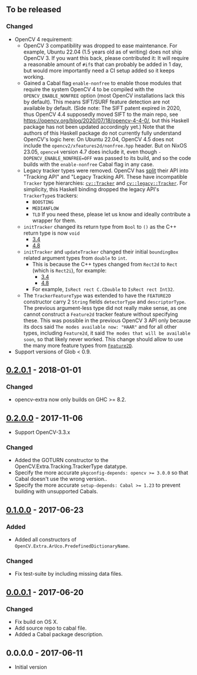 ## To be released

### Changed

- OpenCV 4 requirement:
  - OpenCV 3 compatibility was dropped to ease maintenance.
    For example, Ubuntu 22.04 (1.5 years old as of writing) does not ship OpenCV 3.
    If you want this back, please contributed it:
    It will require a reasonable amount of `#if`s that can probably be added in 1 day, but would more importantly need a CI setup added so it keeps working.
  - Gained a Cabal flag `enable-nonfree` to enable those modules that require the system OpenCV 4 to be compiled with the `OPENCV_ENABLE_NONFREE` option (most OpenCV installations lack this by default).
    This means SIFT/SURF feature detection are not available by default.
    (Side note: The SIFT patent expired in 2020, thus OpenCV 4.4 supposedly moved SIFT to the main repo, see https://opencv.org/blog/2020/07/18/opencv-4-4-0/, but this Haskell package has not been updated accordingly yet.)
    Note that the authors of this Haskell package do not currently fully understand OpenCV's logic here:
    On Ubuntu 22.04, OpenCV 4.5 does not include the `opencv2/xfeatures2d/nonfree.hpp` header.
    But on NixOS 23.05, `opencv4` version 4.7 does include it, even though `-DOPENCV_ENABLE_NONFREE=OFF` was passed to its build, and so the code builds with the `enable-nonfree` Cabal flag in any case.
  - Legacy tracker types were removed.
    OpenCV has [split](https://docs.opencv.org/4.8.0/d9/df8/group__tracking.html) their API into "Tracking API" and "Legacy Tracking API.
    These have incompatible `Tracker` type hierarchies:
    [`cv::Tracker`](https://docs.opencv.org/4.8.0/d0/d0a/classcv_1_1Tracker.html) and
    [`cv::legacy::Tracker`](https://docs.opencv.org/4.8.0/db/dfe/classcv_1_1legacy_1_1Tracker.html).
    For simplicity, this Haskell binding dropped the legacy API's `TrackerType`s trackers:
    - `BOOSTING`
    - `MEDIANFLOW`
    - `TLD`
    If you need these, please let us know and ideally contribute a wrapper for them.
  - `initTracker` changed its return type from `Bool` to `()` as the C++ return type is now `void`
    - [3.4](https://docs.opencv.org/3.4/d0/d0a/classcv_1_1Tracker.html#a4d285747589b1bdd16d2e4f00c3255dc)
    - [4.8](https://docs.opencv.org/4.8.0/d0/d0a/classcv_1_1Tracker.html#a7793a7ccf44ad5c3557ea6029a42a198)
  - `initTracker` and `updateTracker` changed their initial `boundingBox` related argument types from `double` to `int`.
    - This is because the C++ types changed from `Rect2d` to `Rect` (which is `Rect2i`), for example:
      - [3.4](https://docs.opencv.org/3.4/d0/d0a/classcv_1_1Tracker.html#a549159bd0553e6a8de356f3866df1f18)
      - [4.8](https://docs.opencv.org/4.8.0/d0/d0a/classcv_1_1Tracker.html#a92d2012f576e6c06eb2e257d110a6529)
    - For example,  `IsRect rect C.CDouble` to `IsRect rect Int32`.
  - The `TrackerFeatureType` was extended to have the `FEATURE2D` constructor carry 2 `String` fields `detectorType` and `descriptorType`.
    The previous argument-less type did not really make sense, as one cannot construct a `Feature2d` tracker feature without specifying these.
    This was possible in the previous OpenCV 3 API only because its docs said `The modes available now: "HAAR"` and for all other types, including `Feature2d`, it said `The modes that will be available soon`, so that likely never worked.
    This change should allow to use the many more feature types from [`Feature2D`](https://docs.opencv.org/4.8.0/d0/d13/classcv_1_1Feature2D.html).
- Support versions of Glob < 0.9.


## [0.2.0.1] - 2018-01-01

### Changed

- opencv-extra now only builds on GHC >= 8.2.


## [0.2.0.0] - 2017-11-06

- Support OpenCV-3.3.x

### Changed

- Added the GOTURN constructor to the OpenCV.Extra.Tracking.TrackerType datatype.
- Specify the more accurate `pkgconfig-depends: opencv >= 3.0.0` so that Cabal
  doesn't use the wrong version..
- Specify the more accurate `setup-depends: Cabal >= 1.23` to prevent building
  with unsupported Cabals.


## [0.1.0.0] - 2017-06-23

### Added

- Added all constructors of `OpenCV.Extra.ArUco.PredefinedDictionaryName`.

### Changed

- Fix test-suite by including missing data files.


## [0.0.0.1] - 2017-06-20

### Changed

- Fix build on OS X.
- Add source repo to cabal file.
- Added a Cabal package description.


## 0.0.0.0 - 2017-06-11

- Initial version


[0.2.0.1]: https://github.com/LumiGuide/haskell-opencv/compare/opencv-extra-0.2.0.0...opencv-extra-0.2.0.1
[0.2.0.0]: https://github.com/LumiGuide/haskell-opencv/compare/opencv-extra-0.1.0.0...opencv-extra-0.2.0.0
[0.1.0.0]: https://github.com/LumiGuide/haskell-opencv/compare/opencv-extra-0.0.0.1...opencv-extra-0.1.0.0
[0.0.0.1]: https://github.com/LumiGuide/haskell-opencv/compare/opencv-extra-0.0.0.0...opencv-extra-0.0.0.1
